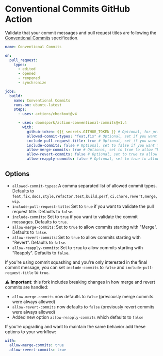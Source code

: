 # Conventional Commits GitHub Action

Validate that your commit messages and pull request titles are following the [Conventional Commits](https://www.conventionalcommits.org/en/v1.0.0) specification.

```yml
name: Conventional Commits

on:
  pull_request:
    types:
      - edited
      - opened
      - reopened
      - synchronize

jobs:
  build:
    name: Conventional Commits
    runs-on: ubuntu-latest
    steps:
      - uses: actions/checkout@v4

      - uses: doomspork/action-conventional-commits@v1.4
        with:
          github-token: ${{ secrets.GITHUB_TOKEN }} # Optional, for private repositories.
          allowed-commit-types: "feat,fix" # Optional, set if you want a subset of commit types to be allowed.
          include-pull-request-title: true # Optional, set if you want to validate the pull request title.
          include-commits: false # Optional, set to false if you want to ignore commit messages.
          allow-merge-commits: true # Optional, set to true to allow "Merge" commits.
          allow-revert-commits: false # Optional, set to true to allow "Revert" commits.
          allow-reapply-commits: false # Optional, set to true to allow "Reapply" commits.
```

## Options

- `allowed-commit-types`: A comma separated list of allowed commit types. Defaults to `feat,fix,docs,style,refactor,test,build,perf,ci,chore,revert,merge,wip`.
- `include-pull-request-title`: Set to `true` if you want to validate the pull request title. Defaults to `false`.
- `include-commits`: Set to `true` if you want to validate the commit messages. Defaults to `true`.
- `allow-merge-commits`: Set to `true` to allow commits starting with "Merge". Defaults to `false`.
- `allow-revert-commits`: Set to `true` to allow commits starting with "Revert". Defaults to `false`.
- `allow-reapply-commits`: Set to `true` to allow commits starting with "Reapply". Defaults to `false`.

If you're using commit squashing and you're only interested in the final commit message, you can set `include-commits` to `false` and `include-pull-request-title` to `true`.

⚠️ **Important:** this fork includes breaking changes in how merge and revert commits are handled:

- `allow-merge-commits` now defaults to `false` (previously merge commits were always allowed)
- `allow-revert-commits` now defaults to `false` (previously revert commits were always allowed)
- Added new option `allow-reapply-commits` which defaults to `false`

If you're upgrading and want to maintain the same behavior add these options to your workflow:

```yml
with:
  allow-merge-commits: true
  allow-revert-commits: true
```